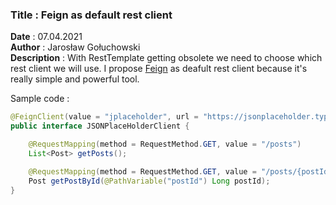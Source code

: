 ### <b>Title</b> : Feign as default rest client

<b>Date</b> : 07.04.2021   
<b>Author</b> : Jarosław Gołuchowski  
<b>Description</b> : With RestTemplate getting obsolete we need to choose which rest client we will use. I
propose [Feign](https://www.baeldung.com/spring-cloud-openfeign) as deafult rest client because it's really simple and
powerful tool.

Sample code :

```java
@FeignClient(value = "jplaceholder", url = "https://jsonplaceholder.typicode.com/")
public interface JSONPlaceHolderClient {

    @RequestMapping(method = RequestMethod.GET, value = "/posts")
    List<Post> getPosts();

    @RequestMapping(method = RequestMethod.GET, value = "/posts/{postId}", produces = "application/json")
    Post getPostById(@PathVariable("postId") Long postId);
}
```